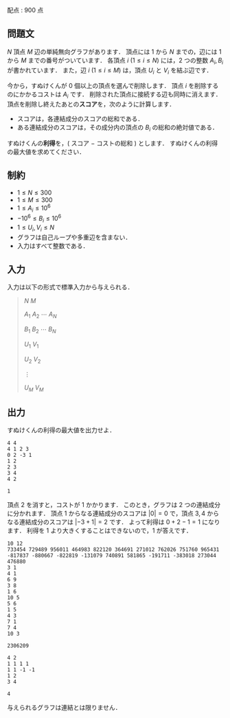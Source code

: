 配点 : $900$ 点

## 問題文

$N$ 頂点 $M$ 辺の単純無向グラフがあります．
頂点には $1$ から $N$ までの，辺には $1$ から $M$ までの番号がついています．
各頂点 $i$ ($1 \leq i \leq N$) には，$2$ つの整数 $A_i,B_i$ が書かれています．
また，辺 $i$ ($1 \leq i \leq M$) は，頂点 $U_i$ と $V_i$ を結ぶ辺です．

今から，すぬけくんが $0$ 個以上の頂点を選んで削除します．
頂点 $i$ を削除するのにかかるコストは $A_i$ です．
削除された頂点に接続する辺も同時に消えます．
頂点を削除し終えたあとの**スコア**を，次のように計算します．

- スコアは，各連結成分のスコアの総和である．
- ある連結成分のスコアは，その成分内の頂点の $B_i$ の総和の絶対値である．

すぬけくんの**利得**を，$($ スコア $-$ コストの総和 $)$ とします．
すぬけくんの利得の最大値を求めてください．

## 制約

- $1 \leq N \leq 300$
- $1 \leq M \leq 300$
- $1 \leq A_i \leq 10^6$
- $-10^6 \leq B_i \leq 10^6$
- $1 \leq U_i,V_i \leq N$
- グラフは自己ループや多重辺を含まない．
- 入力はすべて整数である．

## 入力

入力は以下の形式で標準入力から与えられる．

> $N$ $M$
> 
> $A_1$ $A_2$ $\cdots$ $A_N$
> 
> $B_1$ $B_2$ $\cdots$ $B_N$
> 
> $U_1$ $V_1$
> 
> $U_2$ $V_2$
> 
> $\vdots$
> 
> $U_M$ $V_M$

## 出力

すぬけくんの利得の最大値を出力せよ．

```input1
4 4
4 1 2 3
0 2 -3 1
1 2
2 3
3 4
4 2
```

```output1
1
```

頂点 $2$ を消すと，コストが $1$ かかります．
このとき，グラフは $2$ つの連結成分に分かれます．
頂点 $1$ からなる連結成分のスコアは $|0|=0$ で，頂点 $3,4$ からなる連結成分のスコアは $|-3+1|=2$ です．
よって利得は $0+2-1=1$ になります．
利得を $1$ より大きくすることはできないので，$1$ が答えです．

```input2
10 12
733454 729489 956011 464983 822120 364691 271012 762026 751760 965431
-817837 -880667 -822819 -131079 740891 581865 -191711 -383018 273044 476880
3 1
4 1
6 9
3 8
1 6
10 5
5 6
1 5
4 3
7 1
7 4
10 3
```

```output2
2306209
```

```input3
4 2
1 1 1 1
1 1 -1 -1
1 2
3 4
```

```output3
4
```

与えられるグラフは連結とは限りません．